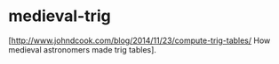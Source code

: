medieval-trig
=============

[http://www.johndcook.com/blog/2014/11/23/compute-trig-tables/ How
medieval astronomers made trig tables].
